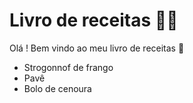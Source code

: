 # Livro de receitas :man_cook:

Olá ! Bem vindo ao meu livro de receitas :wave:

- Strogonnof de frango
- Pavê
- Bolo de cenoura